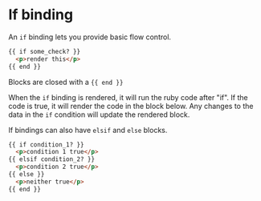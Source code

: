 # If binding

An ```if``` binding lets you provide basic flow control.

```html
{{ if some_check? }}
  <p>render this</p>
{{ end }}
```

Blocks are closed with a ```{{ end }}```

When the ```if``` binding is rendered, it will run the ruby code after "if".  If the code is true, it will render the code in the block below.  Any changes to the data in the ```if``` condition will update the rendered block.

If bindings can also have ```elsif``` and ```else``` blocks.

```html
{{ if condition_1? }}
  <p>condition 1 true</p>
{{ elsif condition_2? }}
  <p>condition 2 true</p>
{{ else }}
  <p>neither true</p>
{{ end }}
```

